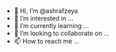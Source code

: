 - 👋 Hi, I’m @ashrafzeya
- 👀 I’m interested in ...
- 🌱 I’m currently learning ...
- 💞️ I’m looking to collaborate on ...
- 📫 How to reach me ...

<!---
ashrafzeya/ashrafzeya is a ✨ special ✨ repository because its `README.md` (this file) appears on your GitHub profile.
You can click the Preview link to take a look at your changes.
--->
